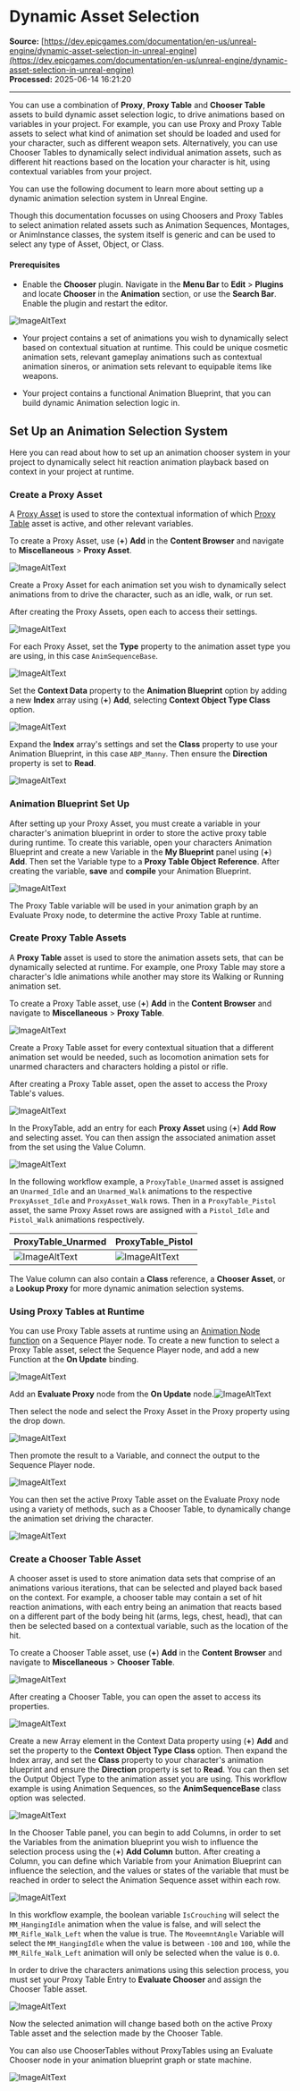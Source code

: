 # Dynamic Asset Selection

**Source:** [https://dev.epicgames.com/documentation/en-us/unreal-engine/dynamic-asset-selection-in-unreal-engine](https://dev.epicgames.com/documentation/en-us/unreal-engine/dynamic-asset-selection-in-unreal-engine)  
**Processed:** 2025-06-14 16:21:20

---

You can use a combination of **Proxy**, **Proxy Table** and **Chooser Table** assets to build dynamic asset selection logic, to drive animations based on variables in your project. For example, you can use Proxy and Proxy Table assets to select what kind of animation set should be loaded and used for your character, such as different weapon sets. Alternatively, you can use Chooser Tables to dynamically select individual animation assets, such as different hit reactions based on the location your character is hit, using contextual variables from your project.

You can use the following document to learn more about setting up a dynamic animation selection system in Unreal Engine.

Though this documentation focusses on using Choosers and Proxy Tables to select animation related assets such as Animation Sequences, Montages, or AnimInstance classes, the system itself is generic and can be used to select any type of Asset, Object, or Class.

#### Prerequisites

-   Enable the **Chooser** plugin. Navigate in the **Menu Bar** to **Edit** > **Plugins** and locate **Chooser** in the **Animation** section, or use the **Search Bar**. Enable the plugin and restart the editor.

![ImageAltText](https://d1iv7db44yhgxn.cloudfront.net/documentation/images/ce6bbd1b-20dd-4a54-b341-a641172705aa/image_0.png)

-   Your project contains a set of animations you wish to dynamically select based on contextual situation at runtime. This could be unique cosmetic animation sets, relevant gameplay animations such as contextual animation sineros, or animation sets relevant to equipable items like weapons.
    
-   Your project contains a functional Animation Blueprint, that you can build dynamic Animation selection logic in.
    

## Set Up an Animation Selection System

Here you can read about how to set up an animation chooser system in your project to dynamically select hit reaction animation playback based on context in your project at runtime.

### Create a Proxy Asset

A [Proxy Asset](/documentation/en-us/unreal-engine/dynamic-asset-selection-in-unreal-engine#proxyasset) is used to store the contextual information of which [Proxy Table](/documentation/en-us/unreal-engine/dynamic-asset-selection-in-unreal-engine#proxytable) asset is active, and other relevant variables.

To create a Proxy Asset, use (**+**) **Add** in the **Content Browser** and navigate to **Miscellaneous** > **Proxy Asset**.

![ImageAltText](https://d1iv7db44yhgxn.cloudfront.net/documentation/images/10b54d73-38c2-466b-aca2-2c04d41160ee/image_1.png)

Create a Proxy Asset for each animation set you wish to dynamically select animations from to drive the character, such as an idle, walk, or run set.

After creating the Proxy Assets, open each to access their settings.

![ImageAltText](https://d1iv7db44yhgxn.cloudfront.net/documentation/images/5ad7bac5-b0d8-4c64-a50e-a8f304acb157/image_2.png)

For each Proxy Asset, set the **Type** property to the animation asset type you are using, in this case `AnimSequenceBase`.

![ImageAltText](https://d1iv7db44yhgxn.cloudfront.net/documentation/images/20ddd507-c917-48be-b010-77b8449a72c4/image_3.png)

Set the **Context Data** property to the **Animation Blueprint** option by adding a new **Index** array using (**+**) **Add**, selecting **Context Object Type Class** option.

![ImageAltText](https://d1iv7db44yhgxn.cloudfront.net/documentation/images/944ad717-460c-4dfd-85cf-4744fc09d522/image_4.png)

Expand the **Index** array's settings and set the **Class** property to use your Animation Blueprint, in this case `ABP_Manny`. Then ensure the **Direction** property is set to **Read**.

![ImageAltText](https://d1iv7db44yhgxn.cloudfront.net/documentation/images/2450de91-58b1-4835-bcce-627c1c1253cd/image_5.png)

### Animation Blueprint Set Up

After setting up your Proxy Asset, you must create a variable in your character's animation blueprint in order to store the active proxy table during runtime. To create this variable, open your characters Animation Blueprint and create a new Variable in the **My Blueprint** panel using (**+**) **Add**. Then set the Variable type to a **Proxy Table Object Reference**. After creating the variable, **save** and **compile** your Animation Blueprint.

![ImageAltText](https://d1iv7db44yhgxn.cloudfront.net/documentation/images/ad51c580-ade8-48a3-8b66-00ce03a21744/image_6.png)

The Proxy Table variable will be used in your animation graph by an Evaluate Proxy node, to determine the active Proxy Table at runtime.

### Create Proxy Table Assets

A **Proxy Table** asset is used to store the animation assets sets, that can be dynamically selected at runtime. For example, one Proxy Table may store a character's Idle animations while another may store its Walking or Running animation set.

To create a Proxy Table asset, use (**+**) **Add** in the **Content Browser** and navigate to **Miscellaneous** > **Proxy Table**.

![ImageAltText](https://d1iv7db44yhgxn.cloudfront.net/documentation/images/ae3a51e1-7438-4cc3-b1d5-f8e9fe35ebce/image_7.png)

Create a Proxy Table asset for every contextual situation that a different animation set would be needed, such as locomotion animation sets for unarmed characters and characters holding a pistol or rifle.

After creating a Proxy Table asset, open the asset to access the Proxy Table's values.

![ImageAltText](https://d1iv7db44yhgxn.cloudfront.net/documentation/images/4ac182f9-7dd7-4d52-91bd-a953b505e56c/image_8.png)

In the ProxyTable, add an entry for each **Proxy Asset** using (**+**) **Add Row** and selecting asset. You can then assign the associated animation asset from the set using the Value Column.

![ImageAltText](https://d1iv7db44yhgxn.cloudfront.net/documentation/images/4440b311-6c14-46a7-a46f-9be5b3077503/image_9.png)

In the following workflow example, a `ProxyTable_Unarmed` asset is assigned an `Unarmed_Idle` and an `Unarmed_Walk` animations to the respective `ProxyAsset_Idle` and `ProxyAsset_Walk` rows. Then in a `ProxyTable_Pistol` asset, the same Proxy Asset rows are assigned with a `Pistol_Idle` and `Pistol_Walk` animations respectively.

| ProxyTable\_Unarmed | ProxyTable\_Pistol |
| --- | --- |
| ![ImageAltText](https://d1iv7db44yhgxn.cloudfront.net/documentation/images/a94cd880-46bc-4df4-95c2-cceacd1a5b80/unarmed.png) | ![ImageAltText](https://d1iv7db44yhgxn.cloudfront.net/documentation/images/1a538b93-873f-41e7-886e-b412f6941e8e/pistol.png) |

The Value column can also contain a **Class** reference, a **Chooser Asset**, or a **Lookup Proxy** for more dynamic animation selection systems.

### Using Proxy Tables at Runtime

You can use Proxy Table assets at runtime using an [Animation Node function](/documentation/en-us/unreal-engine/animation-blueprint-node-functions-in-unreal-engine) on a Sequence Player node. To create a new function to select a Proxy Table asset, select the Sequence Player node, and add a new Function at the **On Update** binding.

![ImageAltText](https://d1iv7db44yhgxn.cloudfront.net/documentation/images/4885b991-b237-4662-8175-9128a6a394fd/image_10.png)

Add an **Evaluate Proxy** node from the **On Update** node.![ImageAltText](https://d1iv7db44yhgxn.cloudfront.net/documentation/images/8b84eef4-a1e8-4b3c-8596-0721da807150/image_11.png)

Then select the node and select the Proxy Asset in the Proxy property using the drop down.

![ImageAltText](https://d1iv7db44yhgxn.cloudfront.net/documentation/images/e930d6e9-9b81-4d1e-8124-618ae863e9a3/image_12.png)

Then promote the result to a Variable, and connect the output to the Sequence Player node.

![ImageAltText](https://d1iv7db44yhgxn.cloudfront.net/documentation/images/61fb9845-db1b-4d35-bf8a-5a519c813220/image_13.png)

You can then set the active Proxy Table asset on the Evaluate Proxy node using a variety of methods, such as a Chooser Table, to dynamically change the animation set driving the character.

![ImageAltText](https://d1iv7db44yhgxn.cloudfront.net/documentation/images/ccf4bb48-021c-4fd8-8ee0-9bdaf988aca0/image_14.gif)

### Create a Chooser Table Asset

A chooser asset is used to store animation data sets that comprise of an animations various iterations, that can be selected and played back based on the context. For example, a chooser table may contain a set of hit reaction animations, with each entry being an animation that reacts based on a different part of the body being hit (arms, legs, chest, head), that can then be selected based on a contextual variable, such as the location of the hit.

To create a Chooser Table asset, use (**+**) **Add** in the **Content Browser** and navigate to **Miscellaneous** > **Chooser Table**.

![ImageAltText](https://d1iv7db44yhgxn.cloudfront.net/documentation/images/617645d2-e73f-4fda-9adf-a529e87af672/image_15.png)

After creating a Chooser Table, you can open the asset to access its properties.

![ImageAltText](https://d1iv7db44yhgxn.cloudfront.net/documentation/images/164bbfb2-e271-4021-89f7-b0220b68385e/image_16.png)

Create a new Array element in the Context Data property using (**+**) **Add** and set the property to the **Context Object Type Class** option. Then expand the Index array, and set the **Class** property to your character's animation blueprint and ensure the **Direction** property is set to **Read**. You can then set the Output Object Type to the animation asset you are using. This workflow example is using Animation Sequences, so the **AnimSequenceBase** class option was selected.

![ImageAltText](https://d1iv7db44yhgxn.cloudfront.net/documentation/images/936b6c2d-d7b8-45f2-86e5-7281be15f5f5/image_17.png)

In the Chooser Table panel, you can begin to add Columns, in order to set the Variables from the animation blueprint you wish to influence the selection process using the (**+**) **Add Column** button. After creating a Column, you can define which Variable from your Animation Blueprint can influence the selection, and the values or states of the variable that must be reached in order to select the Animation Sequence asset within each row.

![ImageAltText](https://d1iv7db44yhgxn.cloudfront.net/documentation/images/6dbb61ff-be99-4233-9a88-11742c5ec4d4/image_18.png)

In this workflow example, the boolean variable `IsCrouching` will select the `MM_HangingIdle` animation when the value is false, and will select the `MM_Rifle_Walk_Left` when the value is true. The `MoveemntAngle` Variable will select the `MM_HangingIdle` when the value is between `-100` and `100`, while the `MM_Rilfe_Walk_Left` animation will only be selected when the value is `0.0`.

In order to drive the characters animations using this selection process, you must set your Proxy Table Entry to **Evaluate Chooser** and assign the Chooser Table asset.

![ImageAltText](https://d1iv7db44yhgxn.cloudfront.net/documentation/images/0e052f04-6ace-4ff6-b75e-cf177fe06dfd/image_19.png)

Now the selected animation will change based both on the active Proxy Table asset and the selection made by the Chooser Table.

You can also use ChooserTables without ProxyTables using an Evaluate Chooser node in your animation blueprint graph or state machine.

![ImageAltText](https://d1iv7db44yhgxn.cloudfront.net/documentation/images/17ce25bb-d516-4933-ba1d-3afc12acc84b/image_20.png)